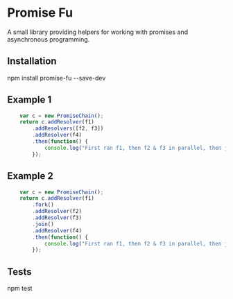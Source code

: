 Promise Fu
==========

A small library providing helpers for working with promises and asynchronous programming.

## Installation

  npm install promise-fu --save-dev

## Example 1

```javascript
    var c = new PromiseChain();
    return c.addResolver(f1)
        .addResolvers([f2, f3])
        .addResolver(f4)
        .then(function() {
            console.log("First ran f1, then f2 & f3 in parallel, then joined to run f4 and then finish.");
        });
```

## Example 2

```javascript
    var c = new PromiseChain();
    return c.addResolver(f1)
    	.fork()
        .addResolver(f2)
        .addResolver(f3)
        .join()
        .addResolver(f4)
        .then(function() {
        	console.log("First ran f1, then f2 & f3 in parallel, then joined to run f4 and then finish.");
        });
```

## Tests

  npm test